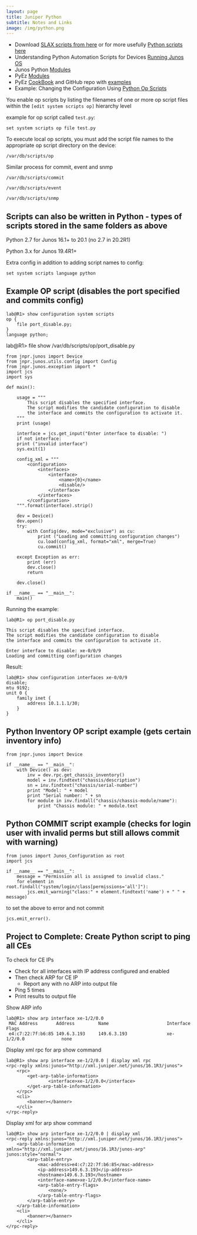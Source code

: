 ```yaml
---
layout: page
title: Juniper Python
subtitle: Notes and Links
image: /img/python.png
---
```


* Download [SLAX scripts from here](https://github.com/Juniper/junoscriptorium) or for more usefully [Python scripts here](https://github.com/Juniper/junosautomation/tree/master/on-box-python)
* Understanding Python Automation Scripts for Devices [Running Junos OS](https://www.juniper.net/documentation/en_US/junos/topics/concept/junos-script-automation-python-scripts-overview.html)
* Junos Python [Modules](https://www.juniper.net/documentation/en_US/junos/topics/reference/general/junos-python-modules-on-device.html)
* PyEz [Modules](https://junos-pyez.readthedocs.io/en/latest/jnpr.junos.html)
* PyEz [CookBook](https://www.juniper.net/documentation/en_US/day-one-books/DO_PyEZ_Cookbook.pdf) and GitHub repo with [examples](https://github.com/Juniper/junosautomation/tree/master/pyez/PyEZ_Cookbook_2017)
* Example: Changing the Configuration Using [Python Op Scripts](https://www.juniper.net/documentation/en_US/junos/topics/example/junos-script-automation-op-script-changing-configuration-python.html)

You enable op scripts by listing the filenames of one or more op script files within the ```[edit system scripts op]``` hierarchy level

example for op script called ```test.py```:

    set system scripts op file test.py

To execute local op scripts, you must add the script file names to the appropriate op script directory on the device:

    /var/db/scripts/op

Similar process for commit, event and snmp

    /var/db/scripts/commit

    /var/db/scripts/event

    /var/db/scripts/snmp

## Scripts can also be written in Python - types of scripts stored in the same folders as above

Python 2.7 for Junos 16.1+ to 20.1 (no 2.7 in 20.2R1)

Python 3.x for Junos 19.4R1+

Extra config in addition to adding script names to config:

    set system scripts language python

## Example OP script (disables the port specified and commits config)

    lab@R1> show configuration system scripts
    op {
        file port_disable.py;
    }
    language python;


lab@R1> file show /var/db/scripts/op/port_disable.py

    from jnpr.junos import Device
    from jnpr.junos.utils.config import Config
    from jnpr.junos.exception import *
    import jcs
    import sys

    def main():

        usage = """
            This script disables the specified interface.
            The script modifies the candidate configuration to disable
            the interface and commits the configuration to activate it.
        """
        print (usage)

        interface = jcs.get_input("Enter interface to disable: ")
        if not interface:
        print ("invalid interface")
        sys.exit(1)

        config_xml = """
            <configuration>
                <interfaces>
                    <interface>
                        <name>{0}</name>
                        <disable/>
                    </interface>
                </interfaces>
            </configuration>
        """.format(interface).strip()

        dev = Device()
        dev.open()
        try:
            with Config(dev, mode="exclusive") as cu:
                print ("Loading and committing configuration changes")
                cu.load(config_xml, format="xml", merge=True)
                cu.commit()

        except Exception as err:
            print (err)
            dev.close()
            return

        dev.close()

    if __name__ == "__main__":
        main()

Running the example:

    lab@R1> op port_disable.py

    This script disables the specified interface.
    The script modifies the candidate configuration to disable
    the interface and commits the configuration to activate it.

    Enter interface to disable: xe-0/0/9
    Loading and committing configuration changes

Result:

    lab@R1> show configuration interfaces xe-0/0/9
    disable;
    mtu 9192;
    unit 0 {
        family inet {
            address 10.1.1.1/30;
        }
    }


## Python Inventory OP script example (gets certain inventory info)

    from jnpr.junos import Device
    
    if __name__ == "__main__":
        with Device() as dev:
            inv = dev.rpc.get_chassis_inventory()
            model = inv.findtext("chassis/description")
            sn = inv.findtext("chassis/serial-number")
            print "Model: " + model
            print "Serial number: " + sn
            for module in inv.findall("chassis/chassis-module/name"):
                print "Chassis module: " + module.text


## Python COMMIT script example (checks for login user with invalid perms but still allows commit with warning)

    from junos import Junos_Configuration as root
    import jcs
    
    if __name__ == "__main__":
        message = "Permission all is assigned to invalid class."
        for element in root.findall("system/login/class[permissions='all']"):
            jcs.emit_warning("class:" + element.findtext('name') + " " + message)

to set the above to error and not commit

    jcs.emit_error().

## Project to Complete: Create Python script to ping all CEs

To check for CE IPs

* Check for all interfaces with IP address configured and enabled
* Then check ARP for CE IP
    * Report any with no ARP into output file
* Ping 5 times
* Print results to output file

Show ARP info

    lab@R1> show arp interface xe-1/2/0.0
     MAC Address       Address         Name                      Interface               Flags
     e4:c7:22:7f:b6:85 149.6.3.193     149.6.3.193               xe-1/2/0.0              none

Display xml rpc for arp show command

    lab@R1> show arp interface xe-1/2/0.0 | display xml rpc
    <rpc-reply xmlns:junos="http://xml.juniper.net/junos/16.1R3/junos">
        <rpc>
            <get-arp-table-information>
                    <interface>xe-1/2/0.0</interface>
            </get-arp-table-information>
        </rpc>
        <cli>
            <banner></banner>
        </cli>
    </rpc-reply>

Display xml for arp show command

    lab@R1> show arp interface xe-1/2/0.0 | display xml
    <rpc-reply xmlns:junos="http://xml.juniper.net/junos/16.1R3/junos">
        <arp-table-information xmlns="http://xml.juniper.net/junos/16.1R3/junos-arp" junos:style="normal">
            <arp-table-entry>
                <mac-address>e4:c7:22:7f:b6:85</mac-address>
                <ip-address>149.6.3.193</ip-address>
                <hostname>149.6.3.193</hostname>
                <interface-name>xe-1/2/0.0</interface-name>
                <arp-table-entry-flags>
                    <none/>
                </arp-table-entry-flags>
            </arp-table-entry>
        </arp-table-information>
        <cli>
            <banner></banner>
        </cli>
    </rpc-reply>
